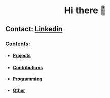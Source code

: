 <h1 align="center">Hi there 👋</h1>

## Contact: [Linkedin](https://www.linkedin.com/in/giuseppe-ferrara-link/)

### Contents:
  - #### [Projects](#projects)
  - #### [Contributions](#contributions)
  - #### [Programming](#programming)
  - #### [Other](#other)
  




